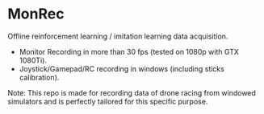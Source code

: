 # MonRec
Offline reinforcement learning / imitation learning data acquisition.
* Monitor Recording in more than 30 fps (tested on 1080p with GTX 1080Ti).
* Joystick/Gamepad/RC recording in windows (including sticks calibration).

Note: This repo is made for recording data of drone racing from windowed simulators and is perfectly tailored for this specific purpose.
